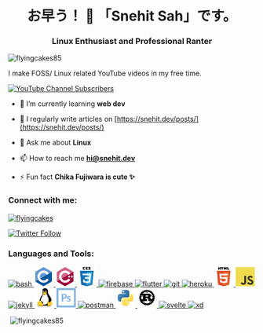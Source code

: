 <h1 align="center">お早う！ 👋 「Snehit Sah」です。</h1>
<h3 align="center">Linux Enthusiast and Professional Ranter</h3>

<p align="left"> <img src="https://komarev.com/ghpvc/?username=flyingcakes85&label=Profile%20views&color=0e75b6&style=flat-square" alt="flyingcakes85" /> </p>

I make FOSS/ Linux related YouTube videos in my free time.

<a href="https://www.youtube.com/channel/UCZ6ce7rxFtVxFPr63ImZ3vg">![YouTube Channel Subscribers](https://img.shields.io/youtube/channel/subscribers/UCZ6ce7rxFtVxFPr63ImZ3vg?label=Youtube%20Subs&style=for-the-badge)</a>

- 🌱 I’m currently learning **web dev**

- 📝 I regularly write articles on [https://snehit.dev/posts/](https://snehit.dev/posts/)

- 💬 Ask me about **Linux**

- 📫 How to reach me **[hi@snehit.dev](mailto:hi@snehit.dev)**

- ⚡ Fun fact **Chika Fujiwara is cute ✨**

<h3 align="left">Connect with me:</h3>
<p align="left">
<a href="https://dev.to/flyingcakes" target="blank"><img align="center" src="https://cdn.jsdelivr.net/npm/simple-icons@3.0.1/icons/dev-dot-to.svg" alt="flyingcakes" height="30" width="40" /></a>

  <a href="https://twitter.com/flyingcakes85">![Twitter Follow](https://img.shields.io/twitter/follow/flyingcakes85?label=Follow%20me%20on%20twitter&style=for-the-badge)</a>
</p>

<h3 align="left">Languages and Tools:</h3>
<p align="left"> <a href="https://www.gnu.org/software/bash/" target="_blank"> <img src="https://www.vectorlogo.zone/logos/gnu_bash/gnu_bash-icon.svg" alt="bash" width="40" height="40"/> </a> <a href="https://www.cprogramming.com/" target="_blank"> <img src="https://raw.githubusercontent.com/devicons/devicon/master/icons/c/c-original.svg" alt="c" width="40" height="40"/> </a> <a href="https://www.w3schools.com/cpp/" target="_blank"> <img src="https://raw.githubusercontent.com/devicons/devicon/master/icons/cplusplus/cplusplus-original.svg" alt="cplusplus" width="40" height="40"/> </a> <a href="https://www.w3schools.com/css/" target="_blank"> <img src="https://raw.githubusercontent.com/devicons/devicon/master/icons/css3/css3-original-wordmark.svg" alt="css3" width="40" height="40"/> </a> <a href="https://firebase.google.com/" target="_blank"> <img src="https://www.vectorlogo.zone/logos/firebase/firebase-icon.svg" alt="firebase" width="40" height="40"/> </a> <a href="https://flutter.dev" target="_blank"> <img src="https://www.vectorlogo.zone/logos/flutterio/flutterio-icon.svg" alt="flutter" width="40" height="40"/> </a> <a href="https://git-scm.com/" target="_blank"> <img src="https://www.vectorlogo.zone/logos/git-scm/git-scm-icon.svg" alt="git" width="40" height="40"/> </a> <a href="https://heroku.com" target="_blank"> <img src="https://www.vectorlogo.zone/logos/heroku/heroku-icon.svg" alt="heroku" width="40" height="40"/> </a> <a href="https://www.w3.org/html/" target="_blank"> <img src="https://raw.githubusercontent.com/devicons/devicon/master/icons/html5/html5-original-wordmark.svg" alt="html5" width="40" height="40"/> </a> <a href="https://developer.mozilla.org/en-US/docs/Web/JavaScript" target="_blank"> <img src="https://raw.githubusercontent.com/devicons/devicon/master/icons/javascript/javascript-original.svg" alt="javascript" width="40" height="40"/> </a> <a href="https://jekyllrb.com/" target="_blank"> <img src="https://www.vectorlogo.zone/logos/jekyllrb/jekyllrb-icon.svg" alt="jekyll" width="40" height="40"/> </a> <a href="https://www.linux.org/" target="_blank"> <img src="https://raw.githubusercontent.com/devicons/devicon/master/icons/linux/linux-original.svg" alt="linux" width="40" height="40"/> </a> <a href="https://www.photoshop.com/en" target="_blank"> <img src="https://raw.githubusercontent.com/devicons/devicon/master/icons/photoshop/photoshop-line.svg" alt="photoshop" width="40" height="40"/> </a> <a href="https://postman.com" target="_blank"> <img src="https://www.vectorlogo.zone/logos/getpostman/getpostman-icon.svg" alt="postman" width="40" height="40"/> </a> <a href="https://www.python.org" target="_blank"> <img src="https://raw.githubusercontent.com/devicons/devicon/master/icons/python/python-original.svg" alt="python" width="40" height="40"/> </a> <a href="https://www.rust-lang.org" target="_blank"> <img src="https://raw.githubusercontent.com/devicons/devicon/master/icons/rust/rust-plain.svg" alt="rust" width="40" height="40"/> </a> <a href="https://svelte.dev" target="_blank"> <img src="https://upload.wikimedia.org/wikipedia/commons/1/1b/Svelte_Logo.svg" alt="svelte" width="40" height="40"/> </a> <a href="https://www.adobe.com/products/xd.html" target="_blank"> <img src="https://cdn.worldvectorlogo.com/logos/adobe-xd.svg" alt="xd" width="40" height="40"/> </a> </p>

<p>&nbsp;<img align="center" src="https://github-readme-stats.vercel.app/api?username=flyingcakes85&show_icons=true&theme=tokyonight&hide_border=true&locale=en" alt="flyingcakes85" /></p>

